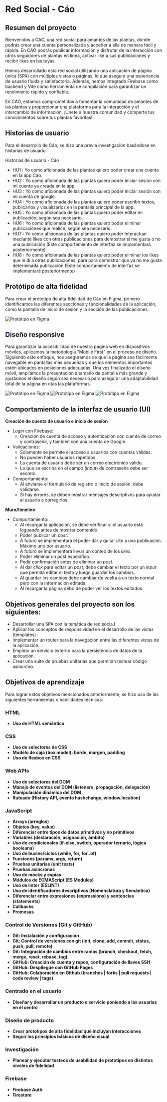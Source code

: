# Red Social - Cáo
## Resumen del proyecto
Bienvenidos a CAO, una red social para amantes de las plantas, donde podrás crear una cuenta personalizada y acceder a ella de manera fácil y rápida. En CAO podrás publicar información y disfrutar de la interacción con otros seguidores de plantas en línea, activar like a sus publicaciones y recibir likes en las tuyas.

Hemos desarrollado esta red social utilizando una aplicación de página única (SPA) con múltiples vistas o páginas, lo que asegura una experiencia de usuario fluida y satisfactoria. Además, hemos integrado Firebase como backend y Vite como herramienta de compilación para garantizar un rendimiento rápido y confiable.

En CAO, estamos comprometidos a fomentar la comunidad de amantes de las plantas y proporcionar una plataforma para la interacción y el intercambio de información. ¡Únete a nuestra comunidad y comparte tus conocimientos sobre tus plantas favoritas!
## Historias de usuario
Para el desarrollo de Cáo, se hizo una previa investigación basándose en historias de usuario.
<p>Historias de usuario - Cáo</p>
<ul>
<li> HU1 : Yo como aficionada de las  plantas quiero poder crear una cuenta en la app Cáo.</li>
<li> HU2 : Yo como aficionada de las  plantas quiero poder iniciar sesión con mi cuenta ya creada en la app. </li>
<li> HU3 : Yo como aficionada de las  plantas quiero poder iniciar sesión con mi cuenta de google. </li>
<li> HU4 : Yo como aficionada de las  plantas quiero poder escribir textos, publicarlos y visualizarlos en la pantalla principal de la app.</li>
<li> HU5 : Yo como aficionada de las  plantas quiero poder editar mi publicación, según sea necesario.</li>
<li>HU6 : Yo como aficionada de las  plantas quiero poder eliminar publicaciónes que realicé, según sea necesario.</li>
<li>HU7 : Yo como aficionada de las  plantas quiero poder Interactuar mediante likes con otras publicaciones
para demostrar si me gusta o no una publicación (Este comportamiento de interfaz se implementará posteriormente).</li>
<li>HU8 : Yo como aficionada de las  plantas quiero poder eliminar los likes  que le dí a otras publicaciones, para 
para demostrar que ya no me gusta determinada publicación (Este comportamiento de interfaz se implementará posteriormente)</li>
</ul>

## Protótipo de alta fidelidad
 Para crear el prototipo de alta fidelidad de Cáo en Figma, primero identificamos las diferentes secciones y funcionalidades de la aplicación, como la pantalla de inicio de sesión y la sección de las publicaciones.

![Protótipo en Figma](./src/imagenes/captura.jpg)
## Diseño responsive
Para garantizar la accesibilidad de nuestra página web en dispositivos móviles, aplicamos la metodología "Mobile First" en el proceso de diseño. Siguiendo este enfoque, nos aseguramos de que la página sea fácilmente navegable en pantallas más pequeñas y que los elementos importantes estén ubicados en posiciones adecuadas. Una vez finalizado el diseño móvil, ampliamos la presentación a tamaño de pantalla más grande y ajustamos el diseño según sea necesario para asegurar una adaptabilidad total de la página en otas las plataformas.

![Protótipo en Figma](./src/imagenes/capturaescritorio.jpg)
![Protótipo en Figma](./src/imagenes/capturamovil.jpg)
![Protótipo en Figma](./src/imagenes/capturatablet.jpg)
## Comportamiento de la interfaz de usuario (UI)
**Creación de cuenta de usuario e inicio de sesión**
* _Login_ con Firebase:
   - Creación de cuenta de acceso y autenticación con cuenta de correo y
    contraseña, y también con una cuenta de Google.
* Validaciones:
  - Solamente se permite el acceso a usuarios con cuentas válidas.
  - No pueden haber usuarios repetidos.
  - La cuenta de usuario debe ser un correo electrónico válido.
  - Lo que se escriba en el campo (_input_) de contraseña debe ser secreto.
* Comportamiento:
  - Al enviarse el formulario de registro o inicio de sesión, debe validarse.
  - Si hay errores, se deben mostrar mensajes descriptivos para ayudar al
  usuario a corregirlos.

**Muro/timeline**
* Comportamiento:
  - Al recargar la aplicación, se debe verificar si el usuario está _logueado_
    antes de mostrar contenido.
  - Poder publicar un _post_.
  - A futuro se implementará el poder dar y quitar _like_ a una publicación. Máximo uno por usuario.
  - A futuro se implementará llevar un conteo de los _likes_.
  - Poder eliminar un post específico.
  - Pedir confirmación antes de eliminar un _post_.
  - Al dar _click_ para editar un _post_, debe cambiar el texto por un _input_
    que permita editar el texto y luego guardar los cambios.
  - Al guardar los cambios debe cambiar de vuelta a un texto normal pero con la
    información editada.
  - Al recargar la página debo de poder ver los textos editados.
## Objetivos generales del proyecto son los siguientes:
* Desarrollar una SPA con la temática de red socia.l
* Aplicar los conceptos de responsividad en el desarrollo de las vistas (templates)
* Implementar un router para la navegación entre las diferentes vistas de la aplicación.
* Emplear un servicio externo para la persistencia de datos de la aplicación.
* Crear una suite de pruebas unitarias que permitan testear código asíncrono.
## Objetivos de aprendizaje
Para lograr estos objetivos mencionados anteriormente, se hizo uso de las siguientes herramientas o habilidades técnicas:
### HTML

- **Uso de HTML semántico**
### CSS

- **Uso de selectores de CSS**
- **Modelo de caja (box model): borde, margen, padding**
- **Uso de flexbox en CSS**
### Web APIs

- **Uso de selectores del DOM**
- **Manejo de eventos del DOM (listeners, propagación, delegación)**
- **Manipulación dinámica del DOM**
- **Ruteado (History API, evento hashchange, window.location)**
### JavaScript

- **Arrays (arreglos)**
- **Objetos (key, value)**
- **Diferenciar entre tipos de datos primitivos y no primitivos**
- **Variables (declaración, asignación, ámbito)**
- **Uso de condicionales (if-else, switch, operador ternario, lógica booleana)**
- **Uso de bucles/ciclos (while, for, for..of)**
- **Funciones (params, args, return)**
- **Pruebas unitarias (unit tests)**
- **Pruebas asíncronas**
- **Uso de mocks y espías**
- **Módulos de ECMAScript (ES Modules)**
- **Uso de linter (ESLINT)**
- **Uso de identificadores descriptivos (Nomenclatura y Semántica)**
- **Diferenciar entre expresiones (expressions) y sentencias (statements)**
- **Callbacks**
- **Promesas**
### Control de Versiones (Git y GitHub)
- **Git: Instalación y configuración**
- **Git: Control de versiones con git (init, clone, add, commit, status, push, pull, remote)**
- **Git: Integración de cambios entre ramas (branch, checkout, fetch, merge, reset, rebase, tag)**
- **GitHub: Creación de cuenta y repos, configuración de llaves SSH**
- **GitHub: Despliegue con GitHub Pages**
- **GitHub: Colaboración en Github (branches | forks | pull requests | code review | tags)**
### Centrado en el usuario
- **Diseñar y desarrollar un producto o servicio poniendo a las usuarias en el centro**
### Diseño de producto
- **Crear prototipos de alta fidelidad que incluyan interacciones**
- **Seguir los principios básicos de diseño visual**
### Investigación
- **Planear y ejecutar testeos de usabilidad de prototipos en distintos niveles de fidelidad**
### Firebase
- **Firebase Auth**
- **Firestore**



